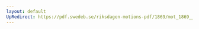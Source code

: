 ```yaml
---
layout: default
UpRedirect: https://pdf.swedeb.se/riksdagen-motions-pdf/1869/mot_1869__ak__00010/mot_1869__ak__00010_004.pdf
---
```

